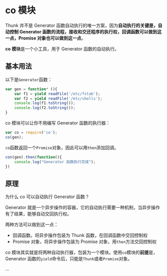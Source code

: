 # co 模块

Thunk 并不是 Generator 函数自动执行的唯一方案，因为**自动执行的关键是，自动控制 Generator 函数的流程，接收和交还程序的执行权，回调函数可以做到这一点，Promise 对象也可以做到这一点**。

**co 模块**是一个小工具，用于 Generator 函数的自动执行。

## 基本用法

以下是`Generator`函数：
```js
var gen = function* (){
    var f1 = yield readFile('/etc/fstab');
    var f2 = yield readFile('/etc/shells');
    console.log(f1.toString());
    console.log(f2.toString());
}
```

co 模块可以让你不用编写 Generator 函数的执行器：
```js
var co = require('co');
co(gen);
```

`co`函数返回一个`Promise`对象，因此可以用`then`添加回调。
```js
con(gen).then(function(){
    console.log("Generator 函数执行完成");
})
```

## 原理

为什么 co 可以自动执行 Generator 函数？

Generator 就是一个异步操作的容器，它的自动执行需要一种机制，当异步操作有了结果，能够自动交回执行权。

两种方法可以做到这一点：
- 回调函数。将异步操作包装为 Thunk 函数，在回调函数中交回控制权
- Promise 对象，将异步操作包装为 Promise 对象，用`then`方法交回控制权

co 模块其实就是将两种自动执行器，包装为一个模块。使用`co`模块的**前提**是，Generator 函数的`yield`命令后，只能是`Thunk`或者`Promise`对象。

...